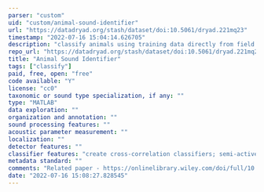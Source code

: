 ```yaml
---
parser: "custom"
uid: "custom/animal-sound-identifier"
url: "https://datadryad.org/stash/dataset/doi:10.5061/dryad.221mq23"
timestamp: "2022-07-16 15:04:14.626705"
description: "classify animals using training data directly from field recordings, without reference libraries"
repo_url: "https://datadryad.org/stash/dataset/doi:10.5061/dryad.221mq23"
title: "Animal Sound Identifier"
tags: ["classify"]
paid, free, open: "free"
code available: "Y"
license: "cc0"
taxonomic or sound type specialization, if any: ""
type: "MATLAB"
data exploration: ""
organization and annotation: ""
sound processing features: ""
acoustic parameter measurement: ""
localization: ""
detector features: ""
classifier features: "create cross-correlation classifiers; semi-active learning approach to create classifiers with little initial training data"
metadata standard: ""
comments: "Related paper - https://onlinelibrary.wiley.com/doi/full/10.1111/ele.13092"
date: "2022-07-16 15:08:27.828545"
---
```

